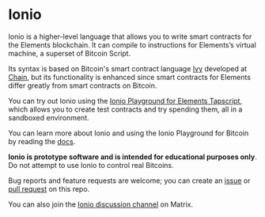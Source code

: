 # Ionio

Ionio is a higher-level language that allows you to write smart contracts for the Elements blockchain. It can compile to instructions for Elements’s virtual machine, a superset of Bitcoin Script.

Its syntax is based on Bitcoin's smart contract language [Ivy](https://ivylang.org/bitcoin) developed at [Chain](https://chain.com), but its functionality is enhanced since smart contracts for Elements differ greatly from smart contracts on Bitcoin.

You can try out Ionio using the [Ionio Playground for Elements Tapscript](https://ionio-lang.org/playground), which allows you to create test contracts and try spending them, all in a sandboxed environment.

You can learn more about Ionio and using the Ionio Playground for Bitcoin by reading the [docs](https://ionio-lang.org/docs).

**Ionio is prototype software and is intended for educational purposes only**. Do not attempt to use Ionio to control real Bitcoins.

Bug reports and feature requests are welcome; you can create an [issue](https://github.com/ionio-lang/ionio/issues) or [pull request](https://github.com/ionio-lang/ionio/pulls) on this repo.

You can also join the [Ionio discussion channel]() on Matrix.
